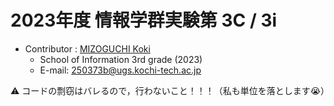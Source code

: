 # 2023年度 情報学群実験第 3C / 3i
- Contributor : [MIZOGUCHI Koki](https://github.com/MIZOGUCHIKoki)
  - School of Information 3rd grade (2023)
  - E-mail: [250373b@ugs.kochi-tech.ac.jp](mailto:250373b@ugs.kochi-tech.ac.jp)
  
⚠️  コードの剽窃はバレるので，行わないこと！！！（私も単位を落とします😭）

